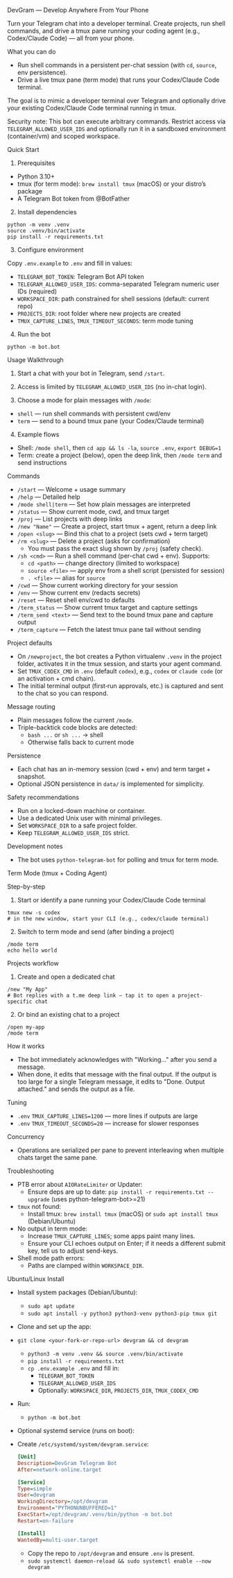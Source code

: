 DevGram — Develop Anywhere From Your Phone

Turn your Telegram chat into a developer terminal. Create projects, run shell commands, and drive a tmux pane running your coding agent (e.g., Codex/Claude Code) — all from your phone.

What you can do

- Run shell commands in a persistent per-chat session (with `cd`, `source`, env persistence).
- Drive a live tmux pane (term mode) that runs your Codex/Claude Code terminal.

The goal is to mimic a developer terminal over Telegram and optionally drive your existing Codex/Claude Code terminal running in tmux.

Security note: This bot can execute arbitrary commands. Restrict access via `TELEGRAM_ALLOWED_USER_IDS` and optionally run it in a sandboxed environment (container/vm) and scoped workspace.

Quick Start

1) Prerequisites

- Python 3.10+
- tmux (for term mode): `brew install tmux` (macOS) or your distro’s package
- A Telegram Bot token from @BotFather

2) Install dependencies

```
python -m venv .venv
source .venv/bin/activate
pip install -r requirements.txt
```

3) Configure environment

Copy `.env.example` to `.env` and fill in values:

- `TELEGRAM_BOT_TOKEN`: Telegram Bot API token
- `TELEGRAM_ALLOWED_USER_IDS`: comma-separated Telegram numeric user IDs (required)
- `WORKSPACE_DIR`: path constrained for shell sessions (default: current repo)
- `PROJECTS_DIR`: root folder where new projects are created
- `TMUX_CAPTURE_LINES`, `TMUX_TIMEOUT_SECONDS`: term mode tuning

4) Run the bot

```
python -m bot.bot
```

Usage Walkthrough

1) Start a chat with your bot in Telegram, send `/start`.

2) Access is limited by `TELEGRAM_ALLOWED_USER_IDS` (no in-chat login).

3) Choose a mode for plain messages with `/mode`:
- `shell` — run shell commands with persistent cwd/env
- `term` — send to a bound tmux pane (your Codex/Claude terminal)

4) Example flows
- Shell: `/mode shell`, then `cd app && ls -la`, `source .env`, `export DEBUG=1`
- Term: create a project (below), open the deep link, then `/mode term` and send instructions

Commands

- `/start` — Welcome + usage summary
- `/help` — Detailed help
- `/mode shell|term` — Set how plain messages are interpreted
- `/status` — Show current mode, cwd, and tmux target
- `/proj` — List projects with deep links
- `/new "Name"` — Create a project, start tmux + agent, return a deep link
- `/open <slug>` — Bind this chat to a project (sets cwd + term target)
- `/rm <slug>` — Delete a project (asks for confirmation)
  - You must pass the exact slug shown by `/proj` (safety check).
- `/sh <cmd>` — Run a shell command (per-chat cwd + env). Supports:
  - `cd <path>` — change directory (limited to workspace)
  - `source <file>` — apply env from a shell script (persisted for session)
  - `. <file>` — alias for `source`
- `/cwd` — Show current working directory for your session
- `/env` — Show current env (redacts secrets)
- `/reset` — Reset shell env/cwd to defaults
- `/term_status` — Show current tmux target and capture settings
- `/term_send <text>` — Send text to the bound tmux pane and capture output
- `/term_capture` — Fetch the latest tmux pane tail without sending

Project defaults
- On `/newproject`, the bot creates a Python virtualenv `.venv` in the project folder, activates it in the tmux session, and starts your agent command.
- Set `TMUX_CODEX_CMD` in `.env` (default `codex`), e.g., `codex` or `claude code` (or an activation + cmd chain).
- The initial terminal output (first‑run approvals, etc.) is captured and sent to the chat so you can respond.
  

Message routing

- Plain messages follow the current `/mode`.
- Triple-backtick code blocks are detected:
  - ```bash ...``` or ```sh ...``` → shell
  - Otherwise falls back to current mode

Persistence

- Each chat has an in-memory session (cwd + env) and term target + snapshot.
- Optional JSON persistence in `data/` is implemented for simplicity.

Safety recommendations

- Run on a locked-down machine or container.
- Use a dedicated Unix user with minimal privileges.
- Set `WORKSPACE_DIR` to a safe project folder.
- Keep `TELEGRAM_ALLOWED_USER_IDS` strict.

Development notes

- The bot uses `python-telegram-bot` for polling and tmux for term mode.

Term Mode (tmux + Coding Agent)

Step-by-step

1) Start or identify a pane running your Codex/Claude Code terminal

```
tmux new -s codex
# in the new window, start your CLI (e.g., codex/claude terminal)
```

2) Switch to term mode and send (after binding a project)

```
/mode term
echo hello world
```

Projects workflow

1) Create and open a dedicated chat

```
/new "My App"
# Bot replies with a t.me deep link — tap it to open a project-specific chat
```

2) Or bind an existing chat to a project

```
/open my-app
/mode term
```

How it works
- The bot immediately acknowledges with "Working..." after you send a message.
- When done, it edits that message with the final output. If the output is too large for a single Telegram message, it edits to "Done. Output attached." and sends the output as a file.

Tuning
- `.env` `TMUX_CAPTURE_LINES=1200` — more lines if outputs are large
- `.env` `TMUX_TIMEOUT_SECONDS=20` — increase for slower responses

Concurrency
- Operations are serialized per pane to prevent interleaving when multiple chats target the same pane.

  

Troubleshooting

- PTB error about `AIORateLimiter` or Updater:
  - Ensure deps are up to date: `pip install -r requirements.txt --upgrade` (uses python-telegram-bot>=21)
- `tmux` not found:
  - Install tmux: `brew install tmux` (macOS) or `sudo apt install tmux` (Debian/Ubuntu)
- No output in term mode:
  - Increase `TMUX_CAPTURE_LINES`; some apps paint many lines.
  - Ensure your CLI echoes output on Enter; if it needs a different submit key, tell us to adjust send-keys.
- Shell mode path errors:
  - Paths are clamped within `WORKSPACE_DIR`.
 
Ubuntu/Linux Install

- Install system packages (Debian/Ubuntu):
  - `sudo apt update`
  - `sudo apt install -y python3 python3-venv python3-pip tmux git`

- Clone and set up the app:
- `git clone <your-fork-or-repo-url> devgram && cd devgram`
  - `python3 -m venv .venv && source .venv/bin/activate`
  - `pip install -r requirements.txt`
  - `cp .env.example .env` and fill in:
    - `TELEGRAM_BOT_TOKEN`
    - `TELEGRAM_ALLOWED_USER_IDS`
    - Optionally: `WORKSPACE_DIR`, `PROJECTS_DIR`, `TMUX_CODEX_CMD`

- Run:
  - `python -m bot.bot`

- Optional systemd service (runs on boot):
- Create `/etc/systemd/system/devgram.service`:
    
    ```ini
    [Unit]
    Description=DevGram Telegram Bot
    After=network-online.target

    [Service]
    Type=simple
    User=devgram
    WorkingDirectory=/opt/devgram
    Environment="PYTHONUNBUFFERED=1"
    ExecStart=/opt/devgram/.venv/bin/python -m bot.bot
    Restart=on-failure

    [Install]
    WantedBy=multi-user.target
    ```
  - Copy the repo to `/opt/devgram` and ensure `.env` is present.
  - `sudo systemctl daemon-reload && sudo systemctl enable --now devgram`
